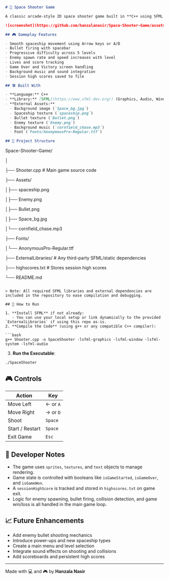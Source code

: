 ```markdown
# 🚀 Space Shooter Game

A classic arcade-style 2D space shooter game built in **C++ using SFML (Simple and Fast Multimedia Library)**. Take control of a spaceship, shoot down enemies, level up, and try to survive through all 5 levels!

![screenshot](https://github.com/hanzalanasir/Space-Shooter-Game/assets/your-screenshot-path) <!-- Replace with actual screenshot path if needed -->

## 🎮 Gameplay Features

- Smooth spaceship movement using Arrow keys or A/D
- Bullet firing with spacebar
- Progressive difficulty across 5 levels
- Enemy spawn rate and speed increases with level
- Lives and score tracking
- Game Over and Victory screen handling
- Background music and sound integration
- Session high scores saved to file

## 🛠️ Built With

- **Language:** C++
- **Library:** [SFML](https://www.sfml-dev.org/) (Graphics, Audio, Window, System, Network)
- **External Assets:**
  - Background image (`Space_bg.jpg`)
  - Spaceship texture (`spaceship.png`)
  - Bullet texture (`Bullet.png`)
  - Enemy texture (`Enemy.png`)
  - Background music (`cornfield_chase.mp3`)
  - Font (`Fonts/AnonymousPro-Regular.ttf`)

## 📂 Project Structure

```

Space-Shooter-Game/

│

├── Shooter.cpp # Main game source code

├── Assets/

│├── spaceship.png

│├── Enemy.png

│├── Bullet.png

│├── Space_bg.jpg

│└── cornfield_chase.mp3

├── Fonts/

│└── AnonymousPro-Regular.ttf


├── ExternalLibraries/ # Any third-party SFML/static dependencies

├── highscores.txt # Stores session high scores

└── README.md

````

> Note: All required SFML libraries and external dependencies are included in the repository to ease compilation and debugging.

## 🧪 How to Run

1. **Install SFML** if not already:
   - You can use your local setup or link dynamically to the provided `ExternalLibraries` if using this repo as-is.
2. **Compile the Code** (using g++ or any compatible C++ compiler):

```bash
g++ Shooter.cpp -o SpaceShooter -lsfml-graphics -lsfml-window -lsfml-system -lsfml-audio
````

3. **Run the Executable**:

```bash
./SpaceShooter
```

## 🎮 Controls

| Action          | Key      |
| --------------- | -------- |
| Move Left       | ← or `A` |
| Move Right      | → or `D` |
| Shoot           | `Space`  |
| Start / Restart | `Space`  |
| Exit Game       | `Esc`    |

## 🧠 Developer Notes

* The game uses `sprites`, `textures`, and `text` objects to manage rendering.
* Game state is controlled with booleans like `isGameStarted`, `isGameOver`, and `isGameWon`.
* A `sessionHighScore` is tracked and stored in `highscores.txt` on game exit.
* Logic for enemy spawning, bullet firing, collision detection, and game win/loss is all handled in the main game loop.

## 📈 Future Enhancements

* Add enemy bullet shooting mechanics
* Introduce power-ups and new spaceship types
* Create a main menu and level selection
* Integrate sound effects on shooting and collisions
* Add scoreboards and persistent high scores

---


Made with 💻 and 🎮 by **Hanzala Nasir**

```
